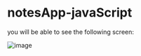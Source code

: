 # notesApp-javaScript

you will be able to see the following screen:

![image](https://user-images.githubusercontent.com/61162446/160242509-5da2e68c-f129-444c-a610-6ff5b59002e4.png)
